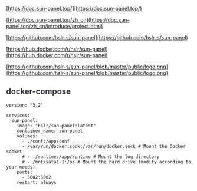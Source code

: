  [https://doc.sun-panel.top/](https://doc.sun-panel.top/)

[https://doc.sun-panel.top/zh_cn](https://doc.sun-panel.top/zh_cn/introduce/project.html)

[https://github.com/hslr-s/sun-panel](https://github.com/hslr-s/sun-panel)



[https://hub.docker.com/r/hslr/sun-panel](https://hub.docker.com/r/hslr/sun-panel)



[https://github.com/hslr-s/sun-panel/blob/master/public/logo.png](https://github.com/hslr-s/sun-panel/blob/master/public/logo.png)

## <font style="color:rgb(60, 60, 67);">docker-compose</font>
```shell
version: "3.2"

services:
  sun-panel:
    image: "hslr/sun-panel:latest"
    container_name: sun-panel
    volumes:
      - ./conf:/app/conf
      - /var/run/docker.sock:/var/run/docker.sock # Mount the Docker socket
      # - ./runtime:/app/runtime # Mount the log directory
      # - /mnt/sata1-1:/os # Mount the hard drive (modify according to your needs)
    ports:
      - 3002:3002
    restart: always
```

